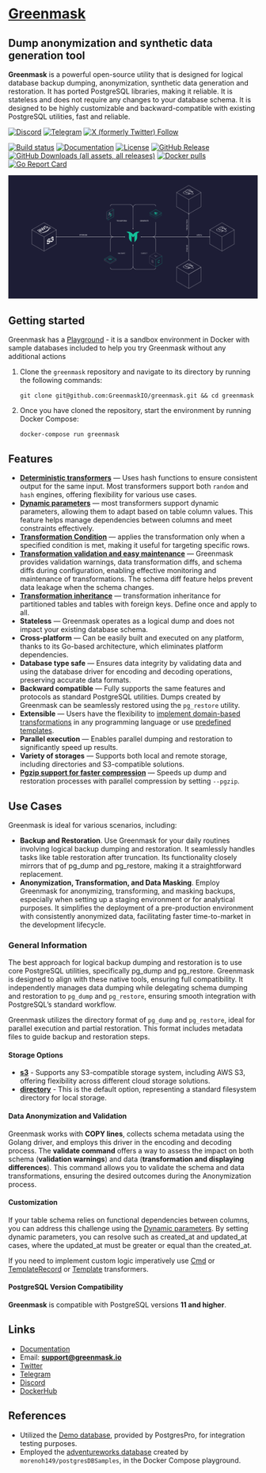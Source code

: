 # [Greenmask](https://greenmask.io)

## Dump anonymization and synthetic data generation tool

**Greenmask** is a powerful open-source utility that is designed for logical database backup dumping,
anonymization, synthetic data generation and restoration. It has ported PostgreSQL libraries, making it reliable.
It is stateless and does not require any changes to your database schema. It is designed to be highly customizable and
backward-compatible with existing PostgreSQL utilities, fast and reliable.

[![Discord](https://img.shields.io/discord/1179422525294399488?label=Discord&logo=discord)](https://discord.com/invite/rKBKvDECfd)
[![Telegram](https://img.shields.io/badge/Telegram-Join%20Chat-blue.svg?logo=telegram)](https://t.me/greenmask_community)
[![X (formerly Twitter) Follow](https://img.shields.io/twitter/follow/GreenmaskIO)](https://twitter.com/GreenmaskIO)

[![Build status](https://github.com/greenmaskio/greenmask/workflows/ci/badge.svg)](https://github.com/GreenmaskIO/greenmask/actions/workflows/release.yml)
[![Documentation](https://img.shields.io/badge/docs-latest-blue)](https://docs.greenmask.io)
[![License](https://img.shields.io/github/license/greenmaskio/greenmask)](https://github.com/greenmaskio/greenmask/blob/main/LICENSE)
[![GitHub Release](https://img.shields.io/github/v/release/greenmaskio/greenmask)](https://github.com/greenmaskio/greenmask/releases/latest)
[![GitHub Downloads (all assets, all releases)](https://img.shields.io/github/downloads/greenmaskio/greenmask/total)](https://somsubhra.github.io/github-release-stats/?username=greenmaskio&repository=greenmask&page=1&per_page=5)
[![Docker pulls](https://img.shields.io/docker/pulls/greenmask/greenmask)](https://hub.docker.com/r/greenmask/greenmask)
[![Go Report Card](https://goreportcard.com/badge/github.com/greenmaskio/greenmask)](https://goreportcard.com/report/github.com/greenmaskio/greenmask)

![schema.png](docs/assets/schema.png)

## Getting started

Greenmask has a [Playground](https://docs.greenmask.io/latest/playground/) - it is a sandbox environment in Docker with
sample databases included to help you try Greenmask without any additional actions

1. Clone the `greenmask` repository and navigate to its directory by running the following commands:

    ```shell
    git clone git@github.com:GreenmaskIO/greenmask.git && cd greenmask
    ```

2. Once you have cloned the repository, start the environment by running Docker Compose:

    ```shell
    docker-compose run greenmask
    ```

## Features

* **[Deterministic transformers](https://docs.greenmask.io/latest/built_in_transformers/transformation_engines/#hash-engine)** — Uses hash functions to ensure consistent output for the same input. Most transformers support both `random` and
  `hash` engines, offering flexibility for various use cases.
* **[Dynamic parameters](https://docs.greenmask.io/latest/built_in_transformers/dynamic_parameters/)** — most
  transformers support dynamic parameters, allowing them to adapt based on table column values. This feature helps
  manage dependencies between columns and meet constraints effectively.
* **[Transformation Condition](https://docs.greenmask.io/latest/built_in_transformers/transformation_condition/)** —
  applies the transformation only when a specified condition is met, making it useful for targeting specific rows.
* **[Transformation validation and easy maintenance](https://docs.greenmask.io/latest/commands/validate/)** — Greenmask
  provides validation warnings, data transformation diffs, and schema diffs during configuration, enabling effective
  monitoring and maintenance of transformations. The schema diff feature helps prevent data leakage when the schema
  changes.
* **[Transformation inheritance](https://docs.greenmask.io/latest/built_in_transformers/transformation_inheritance/)**
  — transformation inheritance for partitioned tables and tables with foreign keys. Define once and apply to all.
* **Stateless** — Greenmask operates as a logical dump and does not impact your existing database schema.
* **Cross-platform** — Can be easily built and executed on any platform, thanks to its Go-based architecture,
  which eliminates platform dependencies.
* **Database type safe** — Ensures data integrity by validating data and using the database driver for encoding and
  decoding operations, preserving accurate data formats.
* **Backward compatible** — Fully supports the same features and protocols as standard PostgreSQL utilities. Dumps
  created by Greenmask can be seamlessly restored using the `pg_restore` utility.
* **Extensible** — Users have the flexibility
  to [implement domain-based transformations](https://docs.greenmask.io/latest/built_in_transformers/standard_transformers/cmd/)
  in any programming language or
  use [predefined templates](https://docs.greenmask.io/latest/built_in_transformers/advanced_transformers/).
* **Parallel execution** — Enables parallel dumping and restoration to significantly speed up results.
* **Variety of storages** — Supports both local and remote storage, including directories and S3-compatible solutions.
* **[Pgzip support for faster compression](https://docs.greenmask.io/latest/commands/dump/?h=pgzip#pgzip-compression)** — Speeds up dump and restoration processes with parallel compression 
  by setting `--pgzip`.

## Use Cases

Greenmask is ideal for various scenarios, including:

* **Backup and Restoration**. Use Greenmask for your daily routines involving logical backup dumping and restoration. It
  seamlessly handles tasks like table restoration after truncation. Its functionality closely mirrors that of pg_dump
  and pg_restore, making it a straightforward replacement.
* **Anonymization, Transformation, and Data Masking**. Employ Greenmask for anonymizing, transforming, and masking
  backups, especially when setting up a staging environment or for analytical purposes. It simplifies the deployment of
  a pre-production environment with consistently anonymized data, facilitating faster time-to-market in the development
  lifecycle.

### General Information

The best approach for logical backup dumping and restoration is to use core PostgreSQL utilities, specifically pg_dump
and pg_restore. Greenmask is designed to align with these native tools, ensuring full compatibility. It independently
manages data dumping while delegating schema dumping and restoration to `pg_dump` and `pg_restore`, ensuring smooth
integration with PostgreSQL’s standard workflow.

Greenmask utilizes the directory format of `pg_dump` and `pg_restore`, ideal for parallel execution and partial restoration.
This format includes metadata files to guide backup and restoration steps.

#### Storage Options

* **[s3](https://docs.greenmask.io/latest/configuration/#__tabbed_1_2)** - Supports any S3-compatible storage system,
  including AWS S3, offering flexibility across different cloud storage solutions.
* **[directory](https://docs.greenmask.io/latest/configuration/#__tabbed_1_1)** - This is the default option,
  representing a standard filesystem directory for local storage.

#### Data Anonymization and Validation

Greenmask works with **COPY lines**, collects schema metadata using the Golang driver, and employs this driver in the
encoding and decoding process. The **validate command** offers a way to assess the impact on both schema
(**validation warnings**) and data (**transformation and displaying differences**). This command allows you to validate
the schema and data transformations, ensuring the desired outcomes during the Anonymization process.

#### Customization

If your table schema relies on functional dependencies between columns, you can address this challenge using the
[Dynamic parameters](https://docs.greenmask.io/latest/built_in_transformers/dynamic_parameters/). By setting dynamic
parameters, you can resolve such as created_at and updated_at cases, where the
updated_at must be greater or equal than the created_at.

If you need to implement custom logic imperatively
use [Cmd](https://docs.greenmask.io/latest/built_in_transformers/standard_transformers/cmd/) or
[TemplateRecord](https://docs.greenmask.io/latest/built_in_transformers/advanced_transformers/template_record/) or
[Template](https://docs.greenmask.io/latest/built_in_transformers/advanced_transformers/template/) transformers.

#### PostgreSQL Version Compatibility

**Greenmask** is compatible with PostgreSQL versions **11 and higher**.

## Links

* [Documentation](https://docs.greenmask.io)
* Email: **support@greenmask.io**
* [Twitter](https://twitter.com/GreenmaskIO)
* [Telegram](https://t.me/greenmask_community)
* [Discord](https://discord.com/invite/rKBKvDECfd)
* [DockerHub](https://hub.docker.com/r/greenmask/greenmask)

## References

* Utilized the  [Demo database](https://postgrespro.com/community/demodb), provided by PostgresPro, for integration
  testing purposes.
* Employed the [adventureworks database](https://github.com/morenoh149/postgresDBSamples) created
  by `morenoh149/postgresDBSamples`, in the Docker Compose playground.
